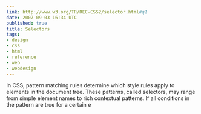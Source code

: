 ```yaml
---
link: http://www.w3.org/TR/REC-CSS2/selector.html#q1
date: 2007-09-03 16:34 UTC
published: true
title: Selectors
tags:
- design
- css
- html
- reference
- web
- webdesign
---
```


In CSS, pattern matching rules determine which style rules apply to elements in the document tree. These patterns, called selectors, may range from simple element names to rich contextual patterns. If all conditions in the pattern are true for a certain e
